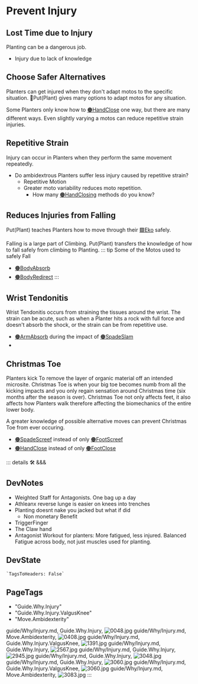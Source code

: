 # Prevent Injury

## Lost Time due to Injury

Planting can be a dangerous job.

- Injury due to lack of knowledge

## Choose Safer Alternatives

Planters can get injured when they don't adapt motos to the specific situation. 🔷<beta>Put(<eko>Plant</eko>)</beta> gives many options to adapt motos for any situation.

Some Planters only know how to [🟠<moto>HandClose</moto>](/encyclopedia/Move/HandMoto/HandClose) one way, but there are many different ways. Even slightly varying a motos can reduce repetitive strain injuries.

## Repetitive Strain

Injury can occur in Planters when they perform the same movement repeatedly.

- Do ambidextrous Planters suffer less injury caused by repetitive strain?
    - Repetitive Motion
    - Greater moto variability reduces moto repetition.
        - How many [🟠<moto>HandClosing</moto>](/encyclopedia/Move/HandMoto/HandClose)  methods do you know?

## Reduces Injuries from Falling

Put(Plant) teaches Planters how to move through their [🟩<eko>Eko</eko>](/encyclopedia/Eko/EcoOverview) safely.

Falling is a large part of Climbing. Put(Plant) transfers the knowledge of how to fall safely from climbing to Planting.
::: tip Some of the Motos used to safely Fall

- [🟠<moto>BodyAbsorb</moto>](/encyclopedia/Move/BodyMoto/BodyAbsorb)
- [🟠<moto>BodyRedirect</moto>](/encyclopedia/Move/BodyMoto/BodyRedirect)
:::

## Wrist Tendonitis

Wrist Tendonitis occurs from straining the tissues around the wrist. The strain can be acute, such as when a Planter hits a rock with full force and doesn't absorb the shock, or the strain can be from repetitive use.

- [🟠<moto>ArmAbsorb</moto>](/encyclopedia/Move/ArmMoto/ArmAbsorb) during the impact of [🟠<moto>SpadeSlam</moto>](/encyclopedia/Move/ToolMoto/Spade/SpadeSlam)
-

## Christmas Toe

Planters kick To remove the layer of organic material off an intended microsite. Christmas Toe is when your big toe becomes numb from all the kicking impacts and you only regain sensation around Christmas time (six months after the season is over). Christmas Toe not only affects feet, it also affects how Planters walk therefore affecting the biomechanics of the entire lower body.

A greater knowledge of possible alternative moves can prevent Christmas Toe from ever occuring.

- [🟠<moto>SpadeScreef</moto>](/encyclopedia/ToolMoto/SpadeMoto/SpadeScreef) instead of only [🟠<moto>FootScreef</moto>](/encyclopedia/Move/FootMoto/FootScreef)
- [🟠<moto>HandClose</moto>](/encyclopedia/Move/HandMoto/HandClose) instead of only [🟠<moto>FootClose</moto>](/encyclopedia/Move/FootMoto/FootClose)

::: details 🛠 <dev>&&&</dev>

## DevNotes

- Weighted Staff for Antagonists. One bag up a day
- Athleanx  reverse lunge is easier on knees into trenches
- Planting doesnt nake you jacked but what if did
    - Non monetary Benefit
- TriggerFinger
- The Claw hand
- Antagonist Workout for planters: More fatigued, less injured. Balanced Fatigue across body, not just muscles used for planting.

## DevState

```py
`TagsToHeaders: False`
```

<h2>PageTags</h2>

- "Guide.Why.Injury"
- "Guide.Why.Injury.ValgusKnee"
- "Move.Ambidexterity"

guide/Why/Injury.md, <dev>Guide.Why.Injury</dev>, ![0048.jpg](/PaperPhoto/0048.jpg)
guide/Why/Injury.md, <dev>Move.Ambidexterity</dev>, ![0408.jpg](/PaperPhoto/0408.jpg)
guide/Why/Injury.md, <dev>Guide.Why.Injury.ValgusKnee</dev>, ![1391.jpg](/PaperPhoto/1391.jpg)
guide/Why/Injury.md, <dev>Guide.Why.Injury</dev>, ![2567.jpg](/PaperPhoto/2567.jpg)
guide/Why/Injury.md, <dev>Guide.Why.Injury</dev>, ![2945.jpg](/PaperPhoto/2945.jpg)
guide/Why/Injury.md, <dev>Guide.Why.Injury</dev>, ![3048.jpg](/PaperPhoto/3048.jpg)
guide/Why/Injury.md, <dev>Guide.Why.Injury</dev>, ![3060.jpg](/PaperPhoto/3060.jpg)
guide/Why/Injury.md, <dev>Guide.Why.Injury.ValgusKnee</dev>, ![3060.jpg](/PaperPhoto/3060.jpg)
guide/Why/Injury.md, <dev>Move.Ambidexterity</dev>, ![3083.jpg](/PaperPhoto/3083.jpg)
:::
